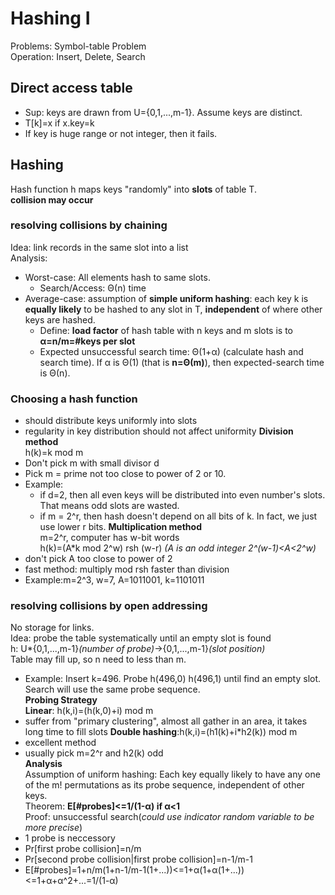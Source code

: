 # Hashing I
Problems: Symbol-table Problem  
Operation: Insert, Delete, Search
## Direct access table
- Sup: keys are drawn from U={0,1,...,m-1}. Assume keys are distinct.
- T[k]=x if x.key=k
- If key is huge range or not integer, then it fails.
## Hashing
Hash function h maps keys "randomly" into **slots** of table T.  
**collision may occur**  
### resolving collisions by chaining
Idea: link records in the same slot into a list  
Analysis:
- Worst-case: All elements hash to same slots.
  - Search/Access: Θ(n) time
- Average-case: assumption of **simple uniform hashing**: each key k is **equally likely** to be hashed to any slot in T, **independent** of where other keys are hashed.
  - Define: **load factor** of hash table with n keys and m slots is to **α=n/m=#keys per slot**
  - Expected unsuccessful search time: Θ(1+α) (calculate hash and search time). If α is Θ(1) (that is **n=Θ(m)**), then expected-search time is Θ(n).
### Choosing a hash function
- should distribute keys uniformly into slots
- regularity in key distribution should not affect uniformity
**Division method**  
h(k)=k mod m
- Don't pick m with small divisor d
- Pick m = prime not too close to power of 2 or 10.
- Example:
  - if d=2, then all even keys will be distributed into even number's slots. That means odd slots are wasted.
  - if m = 2^r, then hash doesn't depend on all bits of k. In fact, we just use lower r bits.
**Multiplication method**  
m=2^r, computer has w-bit words  
h(k)=(A*k mod 2^w) rsh (w-r) *(A is an odd integer 2^(w-1)<A<2^w)*
- don't pick A too close to power of 2
- fast method: multiply mod rsh faster than division
- Example:m=2^3, w=7, A=1011001, k=1101011
### resolving collisions by open addressing
No storage for links.  
Idea: probe the table systematically until an empty slot is found  
h: U*{0,1,...,m-1}*(number of probe)*->{0,1,...,m-1}*(slot position)*  
Table may fill up, so n need to less than m.  
- Example: Insert k=496. Probe h(496,0) h(496,1) until find an empty slot. Search will use the same probe sequence.  
**Probing Strategy**  
**Linear**: h(k,i)=(h(k,0)+i) mod m  
- suffer from "primary clustering", almost all gather in an area, it takes long time to fill slots
**Double hashing**:h(k,i)=(h1(k)+i*h2(k)) mod m
- excellent method
- usually pick m=2^r and h2(k) odd  
**Analysis**    
Assumption of uniform hashing: Each key equally likely to have any one of the m! permutations as its probe sequence, independent of other keys.    
Theorem: **E[#probes]<=1/(1-α) if α<1**  
Proof: unsuccessful search(*could use indicator random variable to be more precise*)
- 1 probe is neccessory
- Pr[first probe collision]=n/m
- Pr[second probe collision|first probe collision]=n-1/m-1
- E[#probes]=1+n/m(1+n-1/m-1(1+...))<=1+α(1+α(1+...))<=1+α+α^2+...=1/(1-α)
